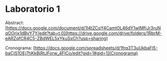 # Laboratorio 1
Abstract: [https://docs.google.com/document/d/1l4tZCqY4Camt0L46dY1wIMfjJr3ruNqOOrix1dBvY7Y/edit?tab=t.0](https://drive.google.com/drive/folders/1RbrM-eARZqfCR4C5-ZBdWEL5xYkuSxCh?usp=sharing)

Cronograma: [https://docs.google.com/spreadsheets/d/1frq3T3uUkbaFl5-baCjS1OEj7hKkBjRtJForw_4FlCo/edit?gid=1#gid=1](Cronograma)
